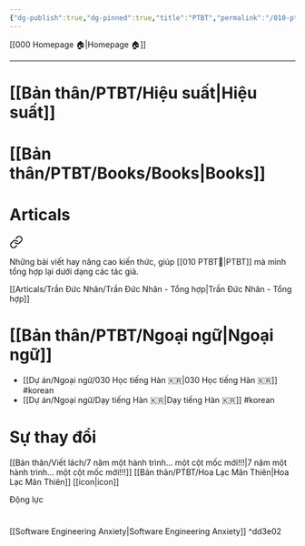 ```yaml
---
{"dg-publish":true,"dg-pinned":true,"title":"PTBT","permalink":"/010-ptbt/","pinned":true,"dgPassFrontmatter":true}
---
```



[[000 Homepage 🏠\|Homepage 🏠]]

---

# [[Bản thân/PTBT/Hiệu suất\|Hiệu suất]] 


# [[Bản thân/PTBT/Books/Books\|Books]]

# Articals

<div class="transclusion internal-embed is-loaded"><a class="markdown-embed-link" href="/articals/articals/" aria-label="Open link"><svg xmlns="http://www.w3.org/2000/svg" width="24" height="24" viewBox="0 0 24 24" fill="none" stroke="currentColor" stroke-width="2" stroke-linecap="round" stroke-linejoin="round" class="svg-icon lucide-link"><path d="M10 13a5 5 0 0 0 7.54.54l3-3a5 5 0 0 0-7.07-7.07l-1.72 1.71"></path><path d="M14 11a5 5 0 0 0-7.54-.54l-3 3a5 5 0 0 0 7.07 7.07l1.71-1.71"></path></svg></a><div class="markdown-embed">




Những bài viết hay nâng cao kiến thức, giúp [[010 PTBT🧐\|PTBT]] mà mình tổng hợp lại dưới dạng các tác giả.

[[Articals/Trần Đức Nhân/Trần Đức Nhân - Tổng hợp\|Trần Đức Nhân - Tổng hợp]]

</div></div>


# [[Bản thân/PTBT/Ngoại ngữ\|Ngoại ngữ]]
- [[Dự án/Ngoại ngữ/030 Học tiếng Hàn 🇰🇷\|030 Học tiếng Hàn 🇰🇷]] #korean
- [[Dự án/Ngoại ngữ/Dạy tiếng Hàn 🇰🇷\|Dạy tiếng Hàn 🇰🇷]] #korean

# Sự thay đổi

<div class="transclusion internal-embed is-loaded"><div class="markdown-embed">



[[Bản thân/Viết lách/7 năm một hành trình... một cột mốc mới!!!\|7 năm một hành trình... một cột mốc mới!!!]]
[[Bản thân/PTBT/Hoa Lạc Mãn Thiên\|Hoa Lạc Mãn Thiên]]
[[icon\|icon]] 

</div></div>


Động lực
# 
<div class="transclusion internal-embed is-loaded"><div class="markdown-embed">



[[Software Engineering Anxiety\|Software Engineering Anxiety]] ^dd3e02


</div></div>

